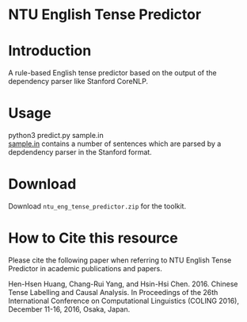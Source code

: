 # NTU English Tense Predictor
# Introduction
A rule-based English tense predictor based on the output of the dependency parser like Stanford CoreNLP.

# Usage
python3 predict.py sample.in  
[sample.in](http://nlg.csie.ntu.edu.tw/nlpresource/english_tense_predictor/sample.in) contains a number of sentences which are parsed by a depdendency parser in the Stanford format.

# Download
Download ```ntu_eng_tense_predictor.zip``` for the toolkit.

# How to Cite this resource
Please cite the following paper when referring to NTU English Tense Predictor in academic publications and papers.

Hen-Hsen Huang, Chang-Rui Yang, and Hsin-Hsi Chen. 2016. Chinese Tense Labelling and Causal Analysis. In Proceedings of the 26th International Conference on Computational Linguistics (COLING 2016), December 11-16, 2016, Osaka, Japan.
